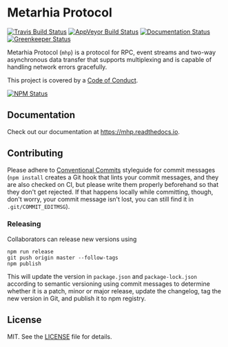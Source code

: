 # Metarhia Protocol

[![Travis Build Status][travis-badge]][travis-url]
[![AppVeyor Build Status][appveyor-badge]][appveyor-url]
[![Documentation Status][readthedocs-badge]][readthedocs-url]
[![Greenkeeper Status][greenkeeper-badge]][greenkeeper-url]

Metarhia Protocol (``mhp``) is a protocol for RPC, event streams and two-way
asynchronous data transfer that supports multiplexing and is capable of
handling network errors gracefully.

This project is covered by a [Code of Conduct](CODE_OF_CONDUCT.md).

[![NPM Status][npm-badge]][npm-url]

## Documentation

Check out our documentation at <https://mhp.readthedocs.io>.

## Contributing

Please adhere to [Conventional Commits][] styleguide for commit messages (`npm
install` creates a Git hook that lints your commit messages, and they are also
checked on CI, but please write them properly beforehand so that they don't get
rejected.  If that happens locally while committing, though, don't worry, your
commit message isn't lost, you can still find it in `.git/COMMIT_EDITMSG`).

### Releasing

Collaborators can release new versions using

```console
npm run release
git push origin master --follow-tags
npm publish
```

This will update the version in `package.json` and `package-lock.json`
according to semantic versioning using commit messages to determine whether it
is a patch, minor or major release, update the changelog, tag the new version
in Git, and publish it to npm registry.

## License

MIT. See the [LICENSE][] file for details.

[Conventional Commits]: https://conventionalcommits.org
[LICENSE]: LICENSE
[appveyor-badge]: https://ci.appveyor.com/api/projects/status/wuffvoyxtplk1hvd?svg=true
[appveyor-url]: https://ci.appveyor.com/project/metarhia/protocol
[greenkeeper-badge]: https://badges.greenkeeper.io/metarhia/protocol.svg
[greenkeeper-url]: https://greenkeeper.io
[npm-badge]: https://nodei.co/npm/mhp.png
[npm-url]: https://npmjs.com/package/mhp
[readthedocs-badge]: https://readthedocs.org/projects/mhp/badge/?version=latest
[readthedocs-url]: https://mhp.readthedocs.io/en/latest/
[travis-badge]: https://travis-ci.org/metarhia/protocol.svg?branch=master
[travis-url]: https://travis-ci.org/metarhia/protocol
